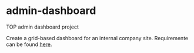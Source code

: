 # admin-dashboard
TOP admin dashboard project

Create a grid-based dashboard for an internal company site. Requiremente can be found [here](https://www.theodinproject.com/lessons/node-path-intermediate-html-and-css-admin-dashboard).
